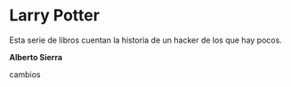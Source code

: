 # Larry Potter

Esta serie de libros cuentan la historia de un hacker de los que hay pocos.

**Alberto Sierra**

cambios
